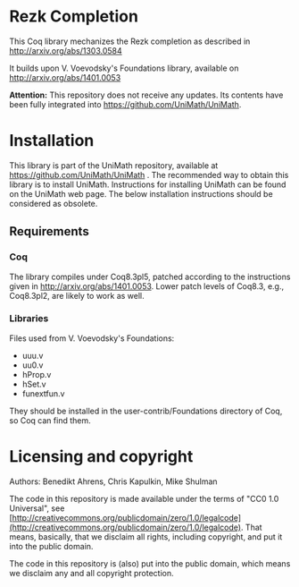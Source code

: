 Rezk Completion
===============

This Coq library mechanizes the Rezk completion as described in
http://arxiv.org/abs/1303.0584

It builds upon V. Voevodsky's Foundations library, available on
http://arxiv.org/abs/1401.0053

**Attention:** This repository does not receive any updates. Its contents have been fully integrated into https://github.com/UniMath/UniMath.

# Installation

This library is part of the UniMath repository, available at https://github.com/UniMath/UniMath . 
The recommended way to obtain this library is to install UniMath. Instructions for installing UniMath can be found on the UniMath web page.
The below installation instructions should be considered as obsolete.


## Requirements

### Coq

The library compiles under Coq8.3pl5, patched according to the instructions given in 
http://arxiv.org/abs/1401.0053. 
Lower patch levels of Coq8.3, e.g., Coq8.3pl2, are likely to work as well.

### Libraries

Files used from V. Voevodsky's Foundations:

  - uuu.v
  - uu0.v
  - hProp.v
  - hSet.v
  - funextfun.v

They should be installed in the user-contrib/Foundations directory of Coq, so
Coq can find them. 


Licensing and copyright
=======================

Authors: Benedikt Ahrens, Chris Kapulkin, Mike Shulman

The code in this repository is made available under the terms of "CC0
1.0 Universal", see
[http://creativecommons.org/publicdomain/zero/1.0/legalcode](http://creativecommons.org/publicdomain/zero/1.0/legalcode).
That means, basically, that we disclaim all rights, including copyright, and put
it into the public domain.

The code in this repository is (also) put into the public domain, which
means we disclaim any and all copyright protection.

